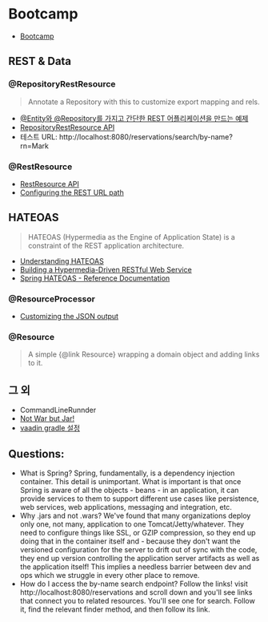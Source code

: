 # Bootcamp

- [Bootcamp](https://github.com/joshlong/cloud-native-workshop#1-bootcamp)

## REST & Data

### @RepositoryRestResource

> Annotate a Repository with this to customize export mapping and rels.

- [@Entity와 @Repository를 가지고 간단한 REST 어플리케이션을 만드는 예제](https://spring.io/guides/gs/accessing-data-rest/)
- [RepositoryRestResource API](http://docs.spring.io/spring-data/rest/docs/current/api/org/springframework/data/rest/core/annotation/RepositoryRestResource.html)
- 테스트 URL: http://localhost:8080/reservations/search/by-name?rn=Mark

### @RestResource

- [RestResource API](http://docs.spring.io/autorepo/docs/spring-hateoas/0.18.x/api/org/springframework/hateoas/ResourceProcessor.html)
- [Configuring the REST URL path](https://github.com/spring-projects/spring-data-rest/blob/master/src/main/asciidoc/configuring-the-rest-url-path.adoc)

## HATEOAS

> HATEOAS (Hypermedia as the Engine of Application State) is a constraint of the REST application architecture.

- [Understanding HATEOAS](https://spring.io/understanding/HATEOAS)
- [Building a Hypermedia-Driven RESTful Web Service](https://spring.io/guides/gs/rest-hateoas/)
- [Spring HATEOAS - Reference Documentation](http://docs.spring.io/spring-hateoas/docs/current/reference/html/)

### @ResourceProcessor

- [Customizing the JSON output](https://github.com/spring-projects/spring-data-rest/blob/master/src/main/asciidoc/customizing-json-output.adoc)

### @Resource

> A simple {@link Resource} wrapping a domain object and adding links to it.

## 그 외

- CommandLineRunnder
- [Not War but Jar!](https://blog.mimacom.com/introduction-to-spring-boot/)
- [vaadin gradle 설정](https://github.com/spring-guides/gs-crud-with-vaadin/blob/master/complete/build.gradle)

## Questions:

- What is Spring? Spring, fundamentally, is a dependency injection container. This detail is unimportant. What is important is that once Spring is aware of all the objects - beans - in an application, it can provide services to them to support different use cases like persistence, web services, web applications, messaging and integration, etc.
- Why .jars and not .wars? We've found that many organizations deploy only one, not many, application to one Tomcat/Jetty/whatever. They need to configure things like SSL, or GZIP compression, so they end up doing that in the container itself and - because they don't want the versioned configuration for the server to drift out of sync with the code, they end up version controlling the application server artifacts as well as the application itself! This implies a needless barrier between dev and ops which we struggle in every other place to remove.
- How do I access the by-name search endpoint? Follow the links! visit http://localhost:8080/reservations and scroll down and you'll see links that connect you to related resources. You'll see one for search. Follow it, find the relevant finder method, and then follow its link.

